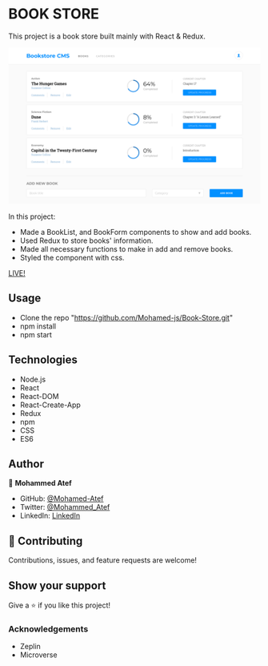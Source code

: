 # BOOK STORE

This project is a book store built mainly with React & Redux.

![screenshot](./screenshot.png)

In this project:

- Made a BookList, and BookForm components to show and add books.
- Used Redux to store books' information.
- Made all necessary functions to make in add and remove books.
- Styled the component with css.

<!-- ## Live Demo -->

[LIVE!](https://bookstore-atef.herokuapp.com/)

## Usage

- Clone the repo "https://github.com/Mohamed-js/Book-Store.git"
- npm install
- npm start

## Technologies

- Node.js
- React
- React-DOM
- React-Create-App
- Redux
- npm
- CSS
- ES6

## Author

👤 **Mohammed Atef**

- GitHub: [@Mohamed-Atef](https://github.com/Mohamed-js)
- Twitter: [@Mohammed_Atef](https://twitter.com/Demovejetta)
- LinkedIn: [LinkedIn](https://www.linkedin.com/in/mohamed-js/)

## 🤝 Contributing

Contributions, issues, and feature requests are welcome!

## Show your support

Give a ⭐️ if you like this project!

### Acknowledgements

- Zeplin
- Microverse
